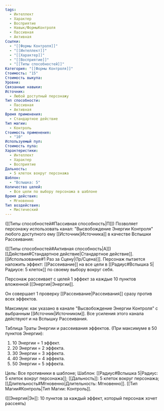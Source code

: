 ```yaml
---
tags:
  - Интеллект
  - Характер
  - Восприятие
  - Навык/ФормыКонтроля
  - Пассивная
  - Активная
Ссылки:
  - "[[Формы Контроля]]"
  - "[[Интеллект]]"
  - "[[Характер]]"
  - "[[Восприятие]]"
  - "[[Типы способностей]]"
Категория: "[[Формы Контроля]]"
Стоимость: "15"
Стоимость выкупа: 
Уровни: 
Связанные навыки: 
Источник:
  - Любой доступный персонажу
Тип способности:
  - Пассивная
  - Активная
Время применения:
  - Стандартное действие
Тип магии:
  - Контроль
Стоимость применения:
  - "10"
Используемый пул: 
Стоимость пула: 
Характеристики:
  - Интеллект
  - Характер
  - Восприятие
Дальность:
  - 5 клеток вокруг персонажа
Шаблон:
  - "Вспышка: 5"
Количество целей:
  - Все цели по выбору персонажа в шаблоне
Время действия:
  - Мгновенно
Тип воздействия:
  - Мистический
---
```

([[Типы способностей#Пассивная способность|П]]) Позволяет персонажу использовать канал: "Высвобождение Энергии Контроля" любого доступного ему [[Источник|Источника]] в качестве Вспышки Рассеивания:

([[Типы способностей#Активная способность|А]]) [[Действия#Стандартное действие|Стандартное действие]]. [[Использование#1 Раз за Сцену|(1р/Сцена)]]. Персонаж пытается наложить эффект: [[Рассеивание]] на все цели в [[Радиус#Вспышка 5|Радиусе: 5 клеток]] по своему выбору вокруг себя. 

Персонаж рассеивает с целей 1 эффект за каждые 10 пунктов вложенной [[Энергия|Энергии]]. 

Он совершает 1 проверку [[Рассеивание|Рассеивания]] сразу против всех эффектов. 
 
Максимум: как указано в канале "Высвобождение Энергии Контроля" с выбранным [[Источник|Источником]]. Все усиления этого канала действуют и на Вспышку Рассеивания.

Таблица Траты Энергии и рассеивания эффектов.
(При максимуме в 50 пунктов Энергии):

1. 10 Энергии = 1 эффект.
2. 20 Энергии = 2 эффекта.
3. 30 Энергии = 3 эффекта.
4. 40 Энергии = 4 эффекта.
5. 50 Энергии = 5 эффекта.

Цель: Все противники в шаблоне; Шаблон: [[Радиус#Вспышка 5|Радиус: 5 клеток вокруг персонажа]]; [[Дальность]]: 5 клеток вокруг персонажа; [[Длительность#Мгновенно|Длительность: Мгновенно]]. [[Тип Магии#Контроль|Тип Магии: Контроль]]. 

([[Энергия|Эн]]: 10 пунктов за каждый эффект, который персонаж хочет рассеять)